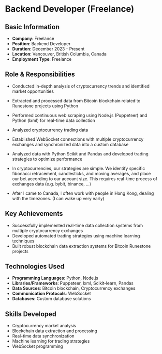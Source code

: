 # Backend Developer (Freelance)

## Basic Information
- **Company**: Freelance
- **Position**: Backend Developer
- **Duration**: December 2023 - Present
- **Location**: Vancouver, British Columbia, Canada
- **Employment Type**: Freelance

## Role & Responsibilities
- Conducted in-depth analysis of cryptocurrency trends and identified market opportunities
- Extracted and processed data from Bitcoin blockchain related to Runestone projects using Python
- Performed continuous web scraping using Node.js (Puppeteer) and Python (lxml) for real-time data collection
- Analyzed cryptocurrency trading data
- Established WebSocket connections with multiple cryptocurrency exchanges and synchronized data into a custom database
- Analyzed data with Python Scikit and Pandas and developed trading strategies to optimize performance

- In cryptocurrencies, our strategies are simple. We identify specific fibonacci retracement, candlesticks, and moving averages, and place our bet according to our account size. This requires real-time process of exchanges data (e.g. bybit, binance, ...)

- After I came to Canada, I often work with people in Hong Kong, dealing with the timezones. (I can wake up very early)

## Key Achievements
- Successfully implemented real-time data collection systems from multiple cryptocurrency exchanges
- Developed automated trading strategies using machine learning techniques
- Built robust blockchain data extraction systems for Bitcoin Runestone projects

## Technologies Used
- **Programming Languages**: Python, Node.js
- **Libraries/Frameworks**: Puppeteer, lxml, Scikit-learn, Pandas
- **Data Sources**: Bitcoin blockchain, Cryptocurrency exchanges
- **Communication Protocols**: WebSocket
- **Databases**: Custom database solutions

## Skills Developed
- Cryptocurrency market analysis
- Blockchain data extraction and processing
- Real-time data synchronization
- Machine learning for trading strategies
- WebSocket programming